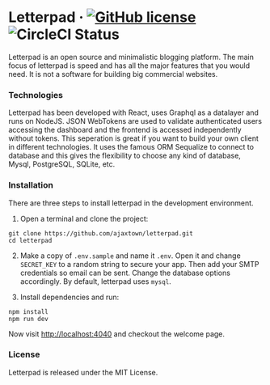 # Letterpad &middot; [![GitHub license](https://img.shields.io/badge/license-MIT-blue.svg)](https://github.com/ajaxtown/letterpad/blob/master/LICENSE) ![CircleCI Status](https://circleci.com/gh/ajaxtown/letterpad.svg?style=shield&circle-token=:circle-token)

Letterpad is an open source and minimalistic blogging platform. The main focus of letterpad is speed and has all the major features that you would need. It is not a software for building big commercial websites.

### Technologies

Letterpad has been developed with React, uses Graphql as a datalayer and runs on NodeJS. JSON WebTokens are used to validate authenticated users accessing the dashboard and the frontend is accessed independently without tokens. This seperation is great if you want to build your own client in different technologies. It uses the famous ORM Sequalize to connect to database and this gives the flexibility to choose any kind of database, Mysql, PostgreSQL, SQLite, etc.

### Installation

There are three steps to install letterpad in the development environment.

1.  Open a terminal and clone the project:

```
git clone https://github.com/ajaxtown/letterpad.git
cd letterpad
```

2.  Make a copy of `.env.sample` and name it `.env`. Open it and change `SECRET_KEY` to a random string to secure your app. Then add your SMTP credentials so email can be sent. Change the database options accordingly. By default, letterpad uses `mysql`.

3.  Install dependencies and run:

```
npm install
npm run dev
```

Now visit [http://localhost:4040](http://localhost:4040) and checkout the welcome page.

### License

Letterpad is released under the MIT License.
